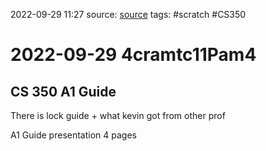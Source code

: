 2022-09-29 11:27
source: [source]()
tags: #scratch #CS350 

#  2022-09-29 4cramtc11Pam4

## CS 350 A1 Guide

There is lock guide + what kevin got from other prof

A1 Guide presentation 4 pages


